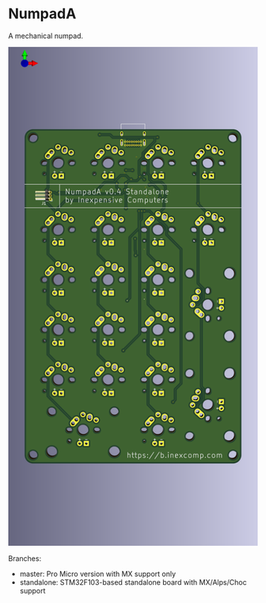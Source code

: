 # NumpadA

A mechanical numpad.

![Image of the numpad](/v0.4/NumpadA-v0.4-front.png)

Branches:
- master: Pro Micro version with MX support only
- standalone: STM32F103-based standalone board with MX/Alps/Choc support
